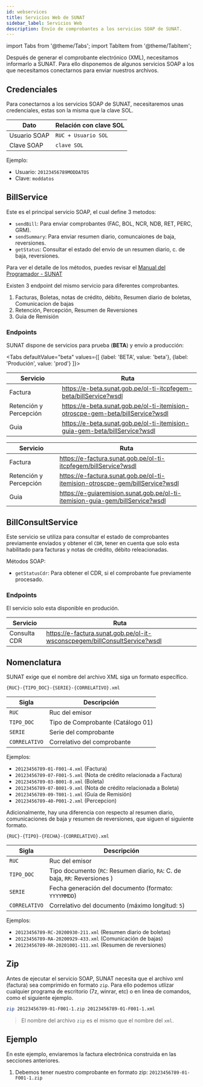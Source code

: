 ```yaml
---
id: webservices
title: Servicios Web de SUNAT
sidebar_label: Servicios Web
description: Envío de comprobantes a los servicios SOAP de SUNAT. 
---
```


import Tabs from '@theme/Tabs';
import TabItem from '@theme/TabItem';

Después de generar el comprobante electrónico (XML), necesitamos informarlo a SUNAT. Para ello disponemos de algunos servicios SOAP a los que necesitamos conectarnos para enviar nuestros archivos. 

## Credenciales

Para conectarnos a los servicios SOAP de SUNAT, necesitaremos unas credenciales, estas son la misma que la clave SOL.

|Dato          | Relación con clave SOL |
|--------------|------------------------|
| Usuario SOAP | `RUC + Usuario SOL`    |
| Clave SOAP   | `clave SOL`            |

Ejemplo:
- Usuario: `20123456789MODDATOS`
- Clave: `moddatos`

## BillService
Este es el principal servicio SOAP, el cual define 3 metodos:

- `sendBill`: Para enviar comprobantes (FAC, BOL, NCR, NDB, RET, PERC, GRM).
- `sendSummary`: Para enviar resumen diario, comuncaiones de baja, reversiones.
- `getStatus`: Consultar el estado del envio de un resumen diario, c. de baja, reversiones.

Para ver el detalle de los métodos, puedes revisar el [Manual del Programador - SUNAT](http://contenido.app.sunat.gob.pe/insc/ComprobantesDePago+Electronicos/eFacturas+d+sistemas+contrib/Act23dic2014/Manual+de+autorizacion.pdf)


Existen 3 endpoint del mismo servicio para diferentes comprobantes.

1. Facturas, Boletas, notas de crédito, débito, Resumen diario de boletas, Comunicacion de bajas
2. Retención, Percepción, Resumen de Reversiones
3. Guia de Remisión

### Endpoints

SUNAT dispone de servicios para prueba (**BETA**) y envío a producción:

<Tabs
  defaultValue="beta"
  values={[
    {label: 'BETA', value: 'beta'},
    {label: 'Produción', value: 'prod'}
  ]}>
  <TabItem value="beta">

| Servicio               | Ruta                                                                            |
|------------------------|---------------------------------------------------------------------------------|
| Factura                | https://e-beta.sunat.gob.pe/ol-ti-itcpfegem-beta/billService?wsdl               |
| Retención y Percepción | https://e-beta.sunat.gob.pe/ol-ti-itemision-otroscpe-gem-beta/billService?wsdl  |
| Guia                   | https://e-beta.sunat.gob.pe/ol-ti-itemision-guia-gem-beta/billService?wsdl      |
 
  </TabItem>
  <TabItem value="prod">

| Servicio               | Ruta                                                                            |
|------------------------|---------------------------------------------------------------------------------|
| Factura                | https://e-factura.sunat.gob.pe/ol-ti-itcpfegem/billService?wsdl                 |
| Retención y Percepción | https://e-factura.sunat.gob.pe/ol-ti-itemision-otroscpe-gem/billService?wsdl    |
| Guia                   | https://e-guiaremision.sunat.gob.pe/ol-ti-itemision-guia-gem/billService?wsdl   |

  </TabItem>
</Tabs>


## BillConsultService

Este servicio se utiliza para consultar el estado de comprobantes previamente enviados y obtener el `CDR`, tener en cuenta que solo esta habilitado para facturas y notas de crédito, débito releacionadas.

Métodos SOAP:

- `getStatusCdr`: Para obtener el CDR, si el comprobante fue previamente procesado.

### Endpoints

El servicio solo esta disponible en produción.

| Servicio               | Ruta                                                                       |
|------------------------|----------------------------------------------------------------------------|
| Consulta CDR           | https://e-factura.sunat.gob.pe/ol-it-wsconscpegem/billConsultService?wsdl  |


## Nomenclatura

SUNAT exige que el nombre del archivo XML siga un formato específico. 

```
{RUC}-{TIPO_DOC}-{SERIE}-{CORRELATIVO}.xml
```
| Sigla        | Descripción                       |
|--------------|-----------------------------------|
|`RUC`         | Ruc del emisor                    |
|`TIPO_DOC`    | Tipo de Comprobante (Catálogo 01) |
|`SERIE`       | Serie del comprobante             |
|`CORRELATIVO` | Correlativo del comprobante       |

Ejemplos:
- `20123456789-01-F001-4.xml` (Factura)
- `20123456789-07-F001-5.xml` (Nota de crédito relacionada a Factura)
- `20123456789-03-B001-8.xml` (Boleta)
- `20123456789-07-B001-9.xml` (Nota de crédito relacionada a Boleta)
- `20123456789-09-T001-1.xml` (Guía de Remisión)
- `20123456789-40-P001-2.xml` (Percepcion)

Adicionalmente, hay una diferencia con respecto al resumen diario, comunicaciones de baja y resumen de reversiones, que siguen 
el siguiente formato.

```
{RUC}-{TIPO}-{FECHA}-{CORRELATIVO}.xml
```
| Sigla        | Descripción                |
|--------------|----------------------------|
|`RUC`         | Ruc del emisor             |
|`TIPO_DOC`    | Tipo documento (`RC`: Resumen diario, `RA`: C. de baja, `RR`: Reversiones ) |
|`SERIE`       | Fecha generación del documento (formato: `YYYYMMDD`) |
|`CORRELATIVO` | Correlativo del documento (máximo longitud: `5`)  |

Ejemplos:
- `20123456789-RC-20200930-211.xml` (Resumen diario de boletas)
- `20123456789-RA-20200929-433.xml` (Comunicación de bajas)
- `20123456789-RR-20201001-111.xml` (Resumen de reversiones)

## Zip

Antes de ejecutar el servicio SOAP, SUNAT necesita que el archivo xml (factura) sea comprimido en formato `zip`. Para ello podemos utlizar cualquier programa de escritorio (7z, winrar, etc) o en linea de comandos, como el siguiente ejemplo.

```bash
zip 20123456789-01-F001-1.zip 20123456789-01-F001-1.xml
```

> El nombre del archivo `zip` es el mismo que el nombre del `xml`.

## Ejemplo

En este ejemplo, enviaremos la factura electrónica construida en las secciones anteriores.

1. Debemos tener nuestro comprobante en formato zip: `20123456789-01-F001-1.zip`

